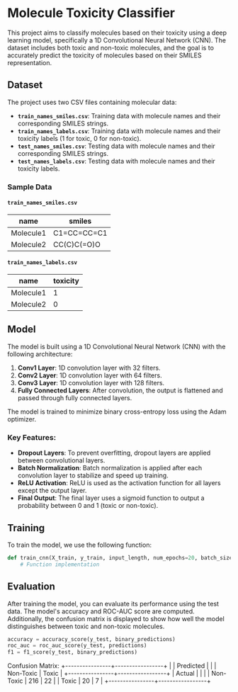 # Molecule Toxicity Classifier

This project aims to classify molecules based on their toxicity using a deep learning model, specifically a 1D Convolutional Neural Network (CNN). The dataset includes both toxic and non-toxic molecules, and the goal is to accurately predict the toxicity of molecules based on their SMILES representation.

## Dataset

The project uses two CSV files containing molecular data:

- **`train_names_smiles.csv`**: Training data with molecule names and their corresponding SMILES strings.
- **`train_names_labels.csv`**: Training data with molecule names and their toxicity labels (1 for toxic, 0 for non-toxic).
- **`test_names_smiles.csv`**: Testing data with molecule names and their corresponding SMILES strings.
- **`test_names_labels.csv`**: Testing data with molecule names and their toxicity labels.

### Sample Data

#### `train_names_smiles.csv`
| name       | smiles         |
|------------|----------------|
| Molecule1  | C1=CC=CC=C1    |
| Molecule2  | CC(C)C(=O)O    |

#### `train_names_labels.csv`
| name       | toxicity |
|------------|----------|
| Molecule1  | 1        |
| Molecule2  | 0        |

## Model

The model is built using a 1D Convolutional Neural Network (CNN) with the following architecture:

1. **Conv1 Layer**: 1D convolution layer with 32 filters.
2. **Conv2 Layer**: 1D convolution layer with 64 filters.
3. **Conv3 Layer**: 1D convolution layer with 128 filters.
4. **Fully Connected Layers**: After convolution, the output is flattened and passed through fully connected layers.

The model is trained to minimize binary cross-entropy loss using the Adam optimizer.

### Key Features:

- **Dropout Layers**: To prevent overfitting, dropout layers are applied between convolutional layers.
- **Batch Normalization**: Batch normalization is applied after each convolution layer to stabilize and speed up training.
- **ReLU Activation**: ReLU is used as the activation function for all layers except the output layer.
- **Final Output**: The final layer uses a sigmoid function to output a probability between 0 and 1 (toxic or non-toxic).

## Training

To train the model, we use the following function:

```python
def train_cnn(X_train, y_train, input_length, num_epochs=20, batch_size=32, learning_rate=0.001, dropout_rate=0.3):
    # Function implementation
```

## Evaluation
After training the model, you can evaluate its performance using the test data. The model's accuracy and ROC-AUC score are computed. Additionally, the confusion matrix is displayed to show how well the model distinguishes between toxic and non-toxic molecules.

```python
accuracy = accuracy_score(y_test, binary_predictions)
roc_auc = roc_auc_score(y_test, predictions)
f1 = f1_score(y_test, binary_predictions)
```

Confusion Matrix:
+----------------+-----------------+
|                | Predicted       |
|                | Non-Toxic | Toxic |
+----------------+-----------------+
| Actual         |               |       |
| Non-Toxic      |    216        |  22   |
| Toxic          |    20         |   7   |
+----------------+-----------------+

